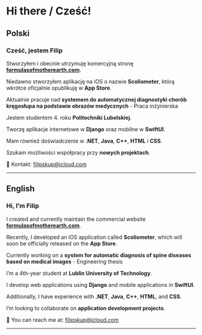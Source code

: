 # Hi there / Cześć!

## Polski

### Cześć, jestem Filip

Stworzyłem i obecnie utrzymuję komercyjną stronę [**formulasofmotherearth.com**](https://formulasofmotherearth.com).

Niedawno stworzyłem aplikację na iOS o nazwie **Scoliometer**, którą wkrótce oficjalnie opublikuję w **App Store**.

Aktualnie pracuje nad **systemem do automatycznej diagnostyki chorób kręgosłupa na podstawie obrazów medycznych** - Praca inżynierska

Jestem studentem 4. roku **Politechniki Lubelskiej**.

Tworzę aplikacje internetowe w **Django** oraz mobilne w **SwiftUI**.

Mam również doświadczenie w **.NET**, **Java**, **C++**, **HTML** i **CSS**.

Szukam możliwości współpracy przy **nowych projektach**.

📧 Kontakt: [filipskup@icloud.com](mailto:filipskup@icloud.com)

---

## English

### Hi, I’m Filip

I created and currently maintain the commercial website [**formulasofmotherearth.com**](https://formulasofmotherearth.com).

Recently, I developed an iOS application called **Scoliometer**, which will soon be officially released on the **App Store**.

Currently working on a **system for automatic diagnosis of spine diseases based on medical images** - Engineering thesis

I’m a 4th-year student at **Lublin University of Technology**.

I develop web applications using **Django** and mobile applications in **SwiftUI**.

Additionally, I have experience with **.NET**, **Java**, **C++**, **HTML**, and **CSS**.

I’m looking to collaborate on **application development projects**.

📧 You can reach me at: [filipskup@icloud.com](mailto:filipskup@icloud.com)


---

